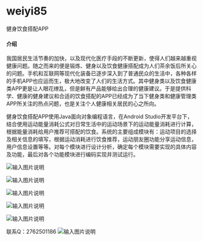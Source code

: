 # weiyi85
健身饮食搭配APP

#### 介绍
我国居民生活节奏的加快，以及现代化医疗手段的不断更新，使得人们越来越重视健康问题。随之而来的便是锻炼、健身以及饮食健康搭配成为人们茶余饭后所关心的问题。手机和互联网等现代化装备已逐步深入到了普通民众的生活中，各种各样的手机APP也应运而生，极大地改变了人们的生活方式。其中健身类以及饮食健康类APP更是让人眼花缭乱，但是鲜有产品能够给出合理的健康建议。于是提供科学、健康的健身建议和合适的饮食搭配的APP已经成为了当下健身类和健康管理类APP所关注的热点问题，也是关注个人健康相关居民的心之所向。

健身饮食搭配APP使用Java面向对象编程语言，在Android Studio开发平台下，结合使用运动能量消耗公式对日常生活中的运动场景下的运动能量消耗进行计算，根据能量消耗给用户推荐可搭配的饮食。系统的主要组成模块有：运动项目的选择及相关信息的填写，根据运动消耗进行饮食推荐，运动朋友圈功能分享运动信息，用户信息设置等等。对每个模块进行设计分析，确定每个模块需要实现的具体内容及功能，最后对各个功能模块进行编码实现并测试运行。

![输入图片说明](https://images.gitee.com/uploads/images/2020/1203/153733_567529d1_4865385.png "屏幕截图.png")

![输入图片说明](https://images.gitee.com/uploads/images/2020/1203/153742_7f1d899e_4865385.png "屏幕截图.png")

![输入图片说明](https://images.gitee.com/uploads/images/2020/1203/153749_78b3dbc1_4865385.png "屏幕截图.png")

![输入图片说明](https://images.gitee.com/uploads/images/2020/1203/153759_6a3aa766_4865385.png "屏幕截图.png")

![输入图片说明](https://images.gitee.com/uploads/images/2020/1203/153805_a3b78f45_4865385.png "屏幕截图.png")


联系Q：2762501186
![输入图片说明](https://images.gitee.com/uploads/images/2020/1119/003728_cd598bb9_4865385.jpeg "微信.jpg")
